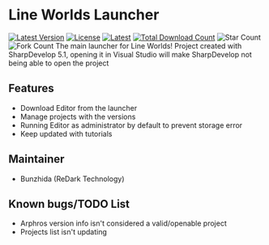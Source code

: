 # Line Worlds Launcher
 [![Latest Version](https://img.shields.io/github/v/release/Bunz-Studio/LineWorldsLauncher?color=%23FF3300)](https://github.com/Bunz-Studio/LineWorldsLauncher/releases/latest)
 [![License](https://img.shields.io/github/license/Bunz-Studio/LineWorldsLauncher)](https://github.com/tylearymf/UniHacker/blob/main/LICENSE)
 [![Latest](https://img.shields.io/github/downloads/Bunz-Studio/LineWorldsLauncher/latest/total)](https://github.com/Bunz-Studio/LineWorldsLauncher/releases/latest)
 [![Total Download Count](https://img.shields.io/github/downloads/Bunz-Studio/LineWorldsLauncher/total)](https://github.com/Bunz-Studio/LineWorldsLauncher/releases)
 ![Star Count](https://img.shields.io/github/stars/Bunz-Studio/LineWorldsLauncher?style=social)
 ![Fork Count](https://img.shields.io/github/forks/Bunz-Studio/LineWorldsLauncher?style=social)
 The main launcher for Line Worlds!
 Project created with SharpDevelop 5.1, opening it in Visual Studio will make SharpDevelop not being able to open the project

## Features
- Download Editor from the launcher
- Manage projects with the versions
- Running Editor as administrator by default to prevent storage error
- Keep updated with tutorials

## Maintainer
- Bunzhida (ReDark Technology)

## Known bugs/TODO List
- Arphros version info isn't considered a valid/openable project
- Projects list isn't updating
